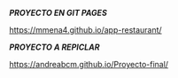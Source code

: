***PROYECTO EN GIT PAGES***

https://mmena4.github.io/app-restaurant/


***PROYECTO A REPICLAR***

https://andreabcm.github.io/Proyecto-final/



